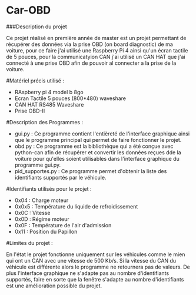 # Car-OBD

###Description du projet

Ce projet réalisé en première année de master est un projet permettant de récupérer des données via la prise OBD (on board diagnostic) de ma voiture, pour ce faire j'ai utilisé une Raspberry Pi 4 ainsi qu'un écran tactile de 5 pouces, pour la communicatyion CAN j'ai utilisé un CAN HAT que j'ai connecté à une prise OBD afin de pouvoir al connecter a la prise de la voiture.

#Matériel précis utilisé :
- RAspberry pi 4 model b 8go
- Ecran Tactile 5 pouces (800*480) waveshare
- CAN HAT RS485 Waveshare
- Prise OBD-II

#Description des Programmes :
- gui.py : Ce programme contient l'entièreté de l'interface graphique ainsi que le programme principal qui permet de faire fonctionner le projet.
- obd.py : Ce programme est la bibliothèque qui a été conçue avec python-can afin de récupérer et convertir les données reçues dde la voiture pour qu'elles soient utilisables dans l'interface graphique du programme gui.py.
- pid_supportes.py : Ce programme permet d'obtenir la liste des identifiants supportés par le véhicule.

#Identifiants utilisés pour le projet :
- 0x04 : Charge moteur
- 0x0x5 : Température du liquide de refroidissement
- 0x0C : Vitesse
- 0x0D : Régime moteur
- 0x0F : Température de l'air d'admission
- 0x11 : Position du Papillon

#Limites du projet : 

En l'état le projet fonctionne uniquement sur les véhicules comme le mien qui ont un CAN avec une vitesse de 500 Kb/s. Si la vitesse du CAN du véhicule est différente alors le programme ne retournera pas de valeurs.
De plus l'interface graphique ne s'adapte pas au nombre d'identifiants supportés, faire en sorte que la fenêtre s'adapte au nombre d'identifiants est une amélioration possible du projet.
